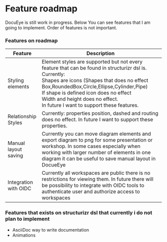 # Feature roadmap

DocuEye is still work in progress. Below You can see features that I am going to implement. Order of features is not important.

### Features on roadmap

| Feature | Description | 
| ---- | ------ |
| Styling elements | Element styles are supported but not every feature that can be found in structurizr dsl is. Currently: <br /> Shapes are icons (Shapes that does no effect Box,RoundedBox,Circle,Ellipse,Cylinder,Pipe) <br /> If shape is defined icon does no effect <br /> Width and height does no effect. <br /> In future I want to support  these features. |
| Relationship Styles | Currently: properties position, dashed and routing does no effect. In future I want to support  these properties. |
| Manual layout saving | Currently you can move diagram elements and export diagram to png for some presentation or workshop. In some cases especially when working with larger number of elements in one diagram it can be useful to save manual layout in DocueEye |
| Integration with OIDC | Currently all workspaces are public there is no restrictions for viewing them. In future there will be possibility to integrate with OIDC tools to authenticate user and authorize access to workspaces |


### Features that exists on structurizr dsl that currently i do not plan to implement
- AsciiDoc way to write documentation
- Animations

